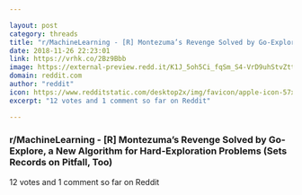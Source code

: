 ```yaml
---

layout: post
category: threads
title: "r/MachineLearning - [R] Montezuma’s Revenge Solved by Go-Explore, a New Algorithm for Hard-Exploration Problems (Sets Records on Pitfall, Too)"
date: 2018-11-26 22:23:01
link: https://vrhk.co/2Bz9Bbb
image: https://external-preview.redd.it/K1J_5oh5Ci_fqSm_S4-VrD9uhStvZttDHzgtAwZhdc8.jpg?auto=webp&s=d6f531598c01a40ee6cb6dab47a8db864f764585
domain: reddit.com
author: "reddit"
icon: https://www.redditstatic.com/desktop2x/img/favicon/apple-icon-57x57.png
excerpt: "12 votes and 1 comment so far on Reddit"

---
```


### r/MachineLearning - [R] Montezuma’s Revenge Solved by Go-Explore, a New Algorithm for Hard-Exploration Problems (Sets Records on Pitfall, Too)

12 votes and 1 comment so far on Reddit